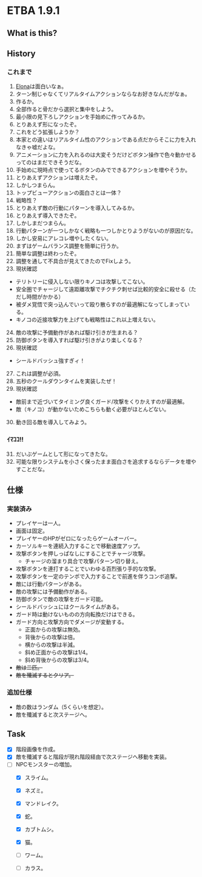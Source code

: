 # ETBA 1.9.1
## What is this?


## History

### これまで
1. [Elona](http://ylvania.style.coocan.jp/elona_top.html)は面白いなぁ。
2. ターン制じゃなくてリアルタイムアクションならなお好きなんだがなぁ。
3. 作るか。
4. 全部作ると骨だから選択と集中をしよう。
5. 最小限の見下ろしアクションを手始めに作ってみるか。
6. とりあえず形になったぞ。
7. これをどう拡張しようか？
8. 本家との違いはリアルタイム性のアクションである点だからそこに力を入れなきゃ嘘だよな。
9. アニメーションに力を入れるのは大変そうだけどボタン操作で色々動かせるってのはまだできそうだな。
10. 手始めに現時点で使ってるボタンのみでできるアクションを増やそうか。
11. とりあえずアクションは増えたぞ。
12. しかしつまらん。
13. トップビューアクションの面白さとは一体？
14. 戦略性？
15. とりあえず敵の行動にパターンを導入してみるか。
16. とりあえず導入できたぞ。
17. しかしまだつまらん。
18. 行動パターンが一つしかなく戦略も一つしかとりようがないのが原因だな。
19. しかし安易にアレコレ増やしたくない。
20. まずはゲームバランス調整を簡単に行うか。
21. 簡単な調整は終わったぞ。
22. 調整を通して不具合が見えてきたのでFixしよう。
23. 現状確認
  * テリトリーに侵入しない限りキノコは攻撃してこない。
  * 安全圏でチャージして遠距離攻撃でチクチク刺せば比較的安全に殺せる（ただし時間がかかる）
  * 被ダメ覚悟で突っ込んでいって殴り散らすのが最適解になってしまっている。
  * キノコの近接攻撃力を上げても戦略性はこれ以上増えない。
24. 敵の攻撃に予備動作があれば駆け引きが生まれる？
25. 防御ボタンを導入すれば駆け引きがより楽しくなる？
26. 現状確認
  * シールドバッシュ強すぎィ！
27. これは調整が必須。
28. 五秒のクールダウンタイムを実装したぜ！
29. 現状確認
  * 敵前まで近づいてタイミング良くガード/攻撃をくりかえすのが最適解。
  * 敵（キノコ）が動かないためこちらも動く必要がほとんどない。
30. 動き回る敵を導入してみよう。

### ｲﾏｺｺ!!

31. だいぶゲームとして形になってきたな。
32. 可能な限りシステムを小さく保ったまま面白さを追求するならデータを増やすことだな。

## 仕様
### 実装済み
* プレイヤーは一人。
* 画面は固定。
* プレイヤーのHPがゼロになったらゲームオーバー。
* カーソルキーを連続入力することで移動速度アップ。
* 攻撃ボタンを押しっぱなしにすることでチャージ攻撃。
  * チャージの溜まり具合で攻撃パターン切り替え。
* 攻撃ボタンを連打することでいわゆる百烈張り手的な攻撃。
* 攻撃ボタンを一定のテンポで入力することで前進を伴うコンボ追撃。
* 敵には行動パターンがある。
* 敵の攻撃には予備動作がある。
* 防御ボタンで敵の攻撃をガード可能。
* シールドバッシュにはクールタイムがある。
* ガード時は動けないものの方向転換だけはできる。
* ガード方向と攻撃方向でダメージが変動する。
  * 正面からの攻撃は無効。
  * 背後からの攻撃は倍。
  * 横からの攻撃は半減。
  * 斜め正面からの攻撃は1/4。
  * 斜め背後からの攻撃は3/4。
* <del>敵は二匹。</del>
* <del>敵を殲滅するとクリア。</del>

### 追加仕様

* 敵の数はランダム（5くらいを想定）。
* 敵を殲滅すると次ステージへ。

## Task

- [x] 階段画像を作成。
- [x] 敵を殲滅すると階段が現れ階段経由で次ステージへ移動を実装。
- [ ] NPCモンスターの増加。
  - [x] スライム。
  - [x] ネズミ。
  - [x] マンドレイク。
  - [x] 蛇。
  - [x] カブトムシ。
  - [x] 猫。
  - [ ] ワーム。
  - [ ] カラス。


